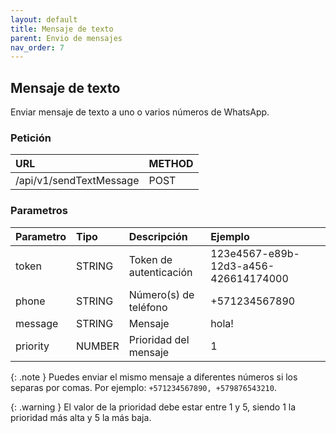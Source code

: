 ```yaml
---
layout: default
title: Mensaje de texto
parent: Envio de mensajes
nav_order: 7
---
```

## Mensaje de texto
Enviar mensaje de texto a uno o varios números de WhatsApp.

### Petición
| URL        				 | METHOD            |
|:---------------------------|:------------------|
| /api/v1/sendTextMessage    | POST  			 |

### Parametros
| Parametro      	 | Tipo		| Descripción 			 | Ejemplo   		 |
|:-------------------|:---------|:-----------------------|:------------------|
| token 			 | STRING	| Token de autenticación | 123e4567-e89b-12d3-a456-426614174000
| phone 			 | STRING	| Número(s) de teléfono  | +571234567890
| message 			 | STRING	| Mensaje 				 | hola!
| priority			 | NUMBER	| Prioridad del mensaje  | 1

{: .note } Puedes enviar el mismo mensaje a diferentes números si los separas por comas. Por ejemplo: `+571234567890, +579876543210`.

{: .warning } El valor de la prioridad debe estar entre 1 y 5, siendo 1 la prioridad más alta y 5 la más baja.